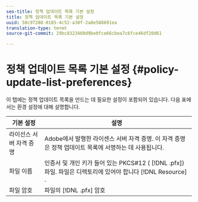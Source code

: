 ```yaml
---
seo-title: 정책 업데이트 목록 기본 설정
title: 정책 업데이트 목록 기본 설정
uuid: 50c97288-0185-4c52-a30f-2a8e588691ea
translation-type: tm+mt
source-git-commit: 29bc8323460d9be0fce66cbea7c6fce46df20d61

---
```



# 정책 업데이트 목록 기본 설정 {#policy-update-list-preferences}

이 탭에는 정책 업데이트 목록을 만드는 데 필요한 설정이 포함되어 있습니다. 다음 표에서는 환경 설정에 대해 설명합니다.

| 기본 설정 | 설명 |
|---|---|
| 라이선스 서버 자격 증명 | Adobe에서 발행한 라이센스 서버 자격 증명. 이 자격 증명은 정책 업데이트 목록에 서명하는 데 사용됩니다. |
| 파일 이름 | 인증서 및 개인 키가 들어 있는 PKCS#12 ( [!DNL .pfx]) 파일. 파일은 디렉토리에 있어야 합니다 [!DNL Resource] . |
| 파일 암호 | 파일의 [!DNL .pfx] 암호 |

